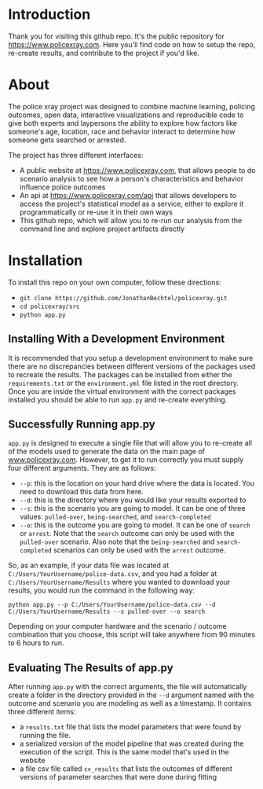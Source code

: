 # Introduction
Thank you for visiting this github repo.  It's the public repository for https://www.policexray.com.  Here you'll find code on how to setup the repo, re-create results, and contribute to the project if you'd like.

# About
The police xray project was designed to combine machine learning, policing outcomes, open data, interactive visualizations and reproducible code to give both experts and laypersons the ability to explore how factors like someone's age, location, race and behavior interact to determine how someone gets searched or arrested.  

The project has three different interfaces:

 - A public website at https://www.policexray.com, that allows people to do scenario analysis to see how a person's characteristics and behavior influence police outcomes
 - An api at https://www.policexray.com/api that allows developers to access the project's statistical model as a service, either to explore it programmatically or re-use it in their own ways
 - This github repo, which will allow you to re-run our analysis from the command line and explore project artifacts directly

# Installation

To install this repo on your own computer, follow these directions:

 - `git clone https://github.com/JonathanBechtel/policexray.git`
 - `cd policexray/src`
 - `python app.py`

## Installing With a Development Environment

It is recommended that you setup a development environment to make sure there are no discrepancies between different versions of the packages used to recreate the results.  The packages can be installed from either the `requirements.txt` or the  `environment.yml` file listed in the root directory.  Once you are inside the virtual environment with the correct packages installed you should be able to run `app.py` and re-create everything.

## Successfully Running app.py

`app.py` is designed to execute a single file that will allow you to re-create all of the models used to generate the data on the main page of www.policexray.com.  However, to get it to run correctly you must supply four different arguments.  They are as follows:

 - `--p`: this is the location on your hard drive where the data is located.  You need to download this data from here.
 - `--d`: this is the directory where you would like your results exported to
 - `--s`: this is the scenario you are going to model.  It can be one of three values:  `pulled-over`, `being-searched`, and `search-completed`
 - `--o`: this is the outcome you are going to model.  It can be one of `search` or `arrest`.  Note that the `search` outcome can only be used with the `pulled-over` scenario.  Also note that the `being-searched` and `search-completed` scenarios can only be used with the `arrest` outcome.

So, as an example, if your data file was located at `C:/Users/YourUsername/police-data.csv`, and you had a folder at `C:/Users/YourUsername/Results` where you wanted to download your results, you would run the command in the following way:

`python app.py --p C:/Users/YourUsername/police-data.csv --d C:/Users/YourUsername/Results --s pulled-over --o search`

Depending on your computer hardware and the scenario / outcome combination that you choose, this script will take anywhere from 90 minutes to 6 hours to run.

## Evaluating The Results of app.py

After running `app.py` with the correct arguments, the file will automatically create a folder in the directory provided in the `--d` argument named with the outcome and scenario you are modeling as well as a timestamp.  It contains three different items:

 - a `results.txt` file that lists the model parameters that were found by running the file.
 - a serialized version of the model pipeline that was created during the execution of the script.  This is the same model that's used in the website
 - a file csv file called `cv_results` that lists the outcomes of different versions of parameter searches that were done during fitting
